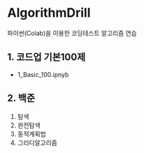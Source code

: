 # AlgorithmDrill
파이썬(Colab)을 이용한 코딩테스트 알고리즘 연습

## 1. 코드업 기본100제
* 1_Basic_100.ipnyb

## 2. 백준
1) 탐색  
2) 완전탐색  
3) 동적계획법  
4) 그리디알고리즘  
